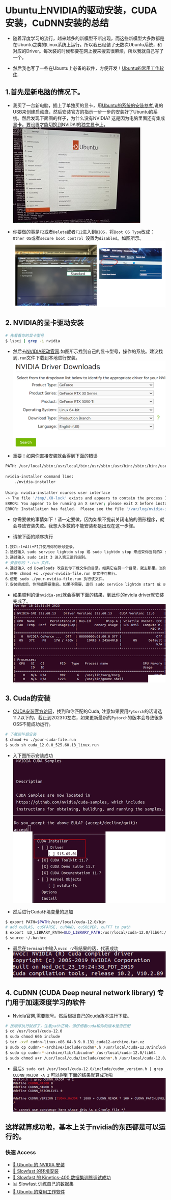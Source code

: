 # Ubuntu上NVIDIA的驱动安装，CUDA安装，CuDNN安装的总结
- 随着深度学习的流行，越来越多的新模型不断出现，而这些新模型大多数都是在Ubuntu之类的Linux系统上运行。所以我已经装了无数次Ubuntu系统，和对应的Driver。每次装的时候都要在网上搜来搜去很麻烦，所以我就自己写了一个。

- 然后我也写了一些在Ubuntu上必备的软件，方便开发！[Ubuntu的常用工作软件](xxx).


## 1.首先是新电脑的情况下。
- 我买了一台新电脑，插上了单独买的显卡，用[Ubuntu的系统的安装参考](https://ubuntu.com/tutorials/install-ubuntu-desktop#1-overview),说的USB来创建启动盘，然后安装官方的指示一步一步的安装好了Ubuntu的系统。然后发现下面图的样子，为什么没有NVIDIA? 这是因为电脑里面还有集成显卡，要设置才能切换到NVIDAI的独立显卡上。
![illvmpipe_card.jpg](./picture/picture_Ubuntu_Env/illvmpipe_card.jpg)


- 你要做的事是```F2```或者```Delete```或者```F12```进入到```BIOS```，将```Boot OS Type```改成：```Other OS```或者```secure boot control ```设置为```disabled```。如图所示。
![borad_change.png](./picture/picture_Ubuntu_Env/borad_change.png)


## 2. NVIDIA的显卡驱动安装
```bash
# 先看看你的显卡型号
$ lspci | grep -i nvidia
```
- 然后去[NVIDIA驱动官网](https://www.nvidia.com/download/index.aspx ).如图所示找到自己的显卡型号，操作的系统。建议找到```.run```文件下载到本地进行安装。
![nvidia_homepage.png](./picture/picture_Ubuntu_Env/nvidia_homepage.png)


- 重要！如果你直接安装就会得到下面的错误
```bash
PATH: /usr/local/sbin:/usr/local/bin:/usr/sbin:/usr/bin:/sbin:/bin:/usr/games

nvidia-installer command line:
    ./nvidia-installer

Using: nvidia-installer ncurses user interface
-> The file '/tmp/.X0-lock' exists and appears to contain the process ID '1062' of a >runnning X server.
ERROR: You appear to be running an X server; please exit X before installing.  For >further details, please see the section INSTALLING THE NVIDIA DRIVER in the README >available on the Linux driver download page at www.nvidia.com.
ERROR: Installation has failed.  Please see the file '/var/log/nvidia-installer.log' >for details.  You may find suggestions on fixing installation problems in the README >available on the Linux driver download page at www.nvidia.com.
```

- 你需要做的事情如下！请一定要做，因为如果不提前关闭电脑的图形程序，就会导致安装失败。我想大多数的不能安装都是出现在这一步骤。

- 请按下面的顺序执行
```bash
1.按Ctrl+Alt+F1并使用你的账号登录。
2.通过输入 sudo service lightdm stop 或 sudo lightdm stop 来结束你当前的X server会话。
3.通过输入 sudo init 3 进入第三运行级别。
# 安装你的 *.run 文件。
4.通过输入 cd Downloads 改变到你下载文件的目录。如果它在另一个目录，就去那里。当你输入 ls NVIDIA* 时，查看是否可以看到该文件。
5.使用 chmod +x ./your-nvidia-file.run 使文件可执行。
6.使用 sudo ./your-nvidia-file.run 执行该文件。
7.安装完成后，你可能需要重启。如果不需要，运行 sudo service lightdm start 或 sudo start lightdm 以再次启动你的X server。此外在每次内核更新后，你都需要重复上述步骤。
```

- 如果顺利的话```nvidia-smi```就会得到下面的结果，到此你的nvidia driver就安装完成了。
![nvidia-smi.png](./picture/picture_Ubuntu_Env/nvidia-smi.png)



## 3. Cuda的安装
- [CUDA安装官方访问](https://developer.nvidia.com/cuda-toolkit-archive)，找到和你匹配的Cuda, 注意如果要用```Pytorch```的话请选11.7以下的，截止到202310左右，如果更新最新的```Pytorch```的版本会导致很多OSS不能成功运行。
```bash
# 下载完毕后安装
$ chmod +x ./your-cuda-file.run
$ sudo sh cuda_12.0.0_525.60.13_linux.run
```
- 入下图所示安装成功
![cuda_install.png](./picture/picture_Ubuntu_Env/cuda_install.png)

- 然后进行Cuda环境变量的追加
```bash
$ export PATH=$PATH:/usr/local/cuda-12.0/bin
# add cuBLAS, cuSPARSE, cuRAND, cuSOLVER, cuFFT to path
$ export　LD_LIBRARY_PATH=$LD_LIBRARY_PATH:/usr/local/cuda-12.0/lib64:/usr/lib/x86_64-linux-gnu
$ source ~/.bashrc
```

- 最后在```terminal```中输入```nvcc -V```有结果的话，代表成功
![nvcc.png](./picture/picture_Ubuntu_Env/nvcc.png)



## 4. CuDNN (CUDA Deep neural network library) 专门用于加速深度学习的软件

- [Nvidia官网](https://developer.nvidia.com/cudnn),需要账号。然后根据自己的cuda版本进行下载。

```bash
# 按顺序执行就好了，注意path正确，请仔细看cuda和你的版本是否匹配
$ cd /usr/local/cuda-12.0 
$ sudo chmod 666 include
$ tar -xvf cudnn-linux-x86_64-8.9.0.131_cuda12-archive.tar.xz 
$ sudo cp cudnn-*-archive/include/cudnn*.h /usr/local/cuda-12.0/include 
$ sudo cp cudnn-*-archive/lib/libcudnn* /usr/local/cuda-12.0/lib64 
$ sudo chmod a+r /usr/local/cuda/include/cudnn*.h /usr/local/cuda-12.0/lib64/libcudnn*
```

- 最后```$ sudo cat /usr/local/cuda-12.0/include/cudnn_version.h | grep CUDNN_MAJOR -A 2```
可以得到下面的结果就算成功啦
![cudnn.png](./picture/picture_Ubuntu_Env/cudnn.png)




## 这样就算成功啦，基本上关于nvidia的东西都是可以运行的。

### 快速 Access
- [🐧 Ubuntu 的 NVIDIA 安装](https://github.com/Leozyc-waseda/TechMemoirsOfLeo/blob/main/Ubuntu_NVIDIA_CUDA_INSTALL.md)
- [🚀 Slowfast 的环境安装](https://github.com/Leozyc-waseda/TechMemoirsOfLeo/blob/main/slowfast_install_2023_leo.md)
- [🎥 Slowfast 的 Kinetics-400 数据集训练调试成功](./Slowfast_kinetics-400.md)
- [📊 Slowfast 训练自己的数据集](./Train_your_ownDataset_Slowfast.md) 
- [💼 Ubuntu 的常用工作软件](./Ubuntu_Remote_Software.md) 
